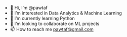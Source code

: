 - 👋 Hi, I’m @pawtaf
- 👀 I’m interested in Data Analytics & Machine Learning
- 🌱 I’m currently learning Python
- 💞️ I’m looking to collaborate on ML projects
- 📫 How to reach me pawtaf@gmail.com

<!---
pawtaf/pawtaf is a ✨ special ✨ repository because its `README.md` (this file) appears on your GitHub profile.
You can click the Preview link to take a look at your changes.
--->
